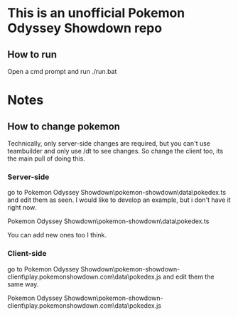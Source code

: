 # This is an unofficial Pokemon Odyssey Showdown repo

## How to run

Open a cmd prompt and run ./run.bat

# Notes

## How to change pokemon

Technically, only server-side changes are required, but you can't use teambuilder and only use /dt to see changes. So change the client too, its the main pull of doing this.

### Server-side

go to Pokemon Odyssey Showdown\pokemon-showdown\data\pokedex.ts and edit them as seen. I would like to develop an example, but i don't have it right now.

Pokemon Odyssey Showdown\pokemon-showdown\data\pokedex.ts

You can add new ones too I think.

### Client-side

go to Pokemon Odyssey Showdown\pokemon-showdown-client\play.pokemonshowdown.com\data\pokedex.js and edit them the same way.

Pokemon Odyssey Showdown\pokemon-showdown-client\play.pokemonshowdown.com\data\pokedex.js
